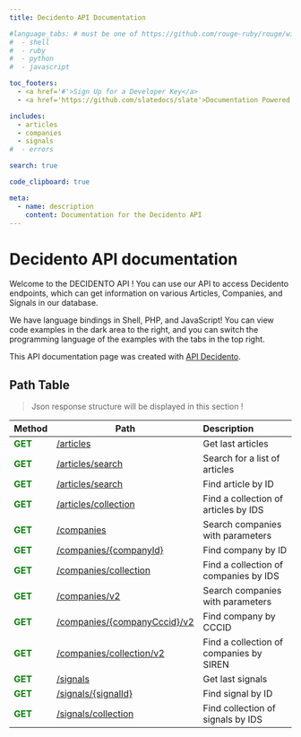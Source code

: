 ```yaml
---
title: Decidento API Documentation

#language_tabs: # must be one of https://github.com/rouge-ruby/rouge/wiki/List-of-supported-languages-and-lexers
#  - shell
#  - ruby
#  - python
#  - javascript

toc_footers:
  - <a href='#'>Sign Up for a Developer Key</a>
  - <a href='https://github.com/slatedocs/slate'>Documentation Powered by Slate</a>

includes:
  - articles
  - companies
  - signals
#  - errors

search: true

code_clipboard: true

meta:
  - name: description
    content: Documentation for the Decidento API
---
```


# Decidento API documentation

Welcome to the DECIDENTO API ! You can use our API to access Decidento endpoints, which can get information on various Articles, Companies, and Signals in our database.

We have language bindings in Shell, PHP, and JavaScript! You can view code examples in the dark area to the right, and you can switch the programming language of the examples with the tabs in the top right.

This API documentation page was created with <a href="https://api.decidento.com/" target="_blank" rel="noopener noreferrer">API Decidento</a>.

## Path Table

> Json response structure will be displayed in this section !

<style>
  .method-get {
    color: green;
    font-weight: bold;
  }
</style>

| Method | Path                                                        | Description                             |
| --- |-------------------------------------------------------------|:----------------------------------------|
| <span class="method-get">GET</span> | [/articles](#get-all-articles)                              | Get last articles                       |
| <span class="method-get">GET</span> | [/articles/search](#search-for-list-of-articles)            | Search for a list of articles           |
| <span class="method-get">GET</span> | [/articles/search](#search-for-list-of-articles)                | Find article by ID                      |
| <span class="method-get">GET</span> | [/articles/collection](#find-collection-of-articles-by-id)  | Find a collection of articles by IDS    |
| <span class="method-get">GET</span> | [/companies](#get-all-companies)                            | Search companies with parameters        |
| <span class="method-get">GET</span> | [/companies/{companyId}](#find-company-by-id)            | Find company by ID                      |
| <span class="method-get">GET</span> | [/companies/collection](#find-list-of-companies-by-ids)            | Find a collection of companies by IDS   |
| <span class="method-get">GET</span> | [/companies/v2](#find-list-of-companies)                            | Search companies with parameters        |
| <span class="method-get">GET</span> | [/companies/{companyCccid}/v2](#find-company-by-its-unique-identifier-cccid) | Find company by CCCID                   |
| <span class="method-get">GET</span> | [/companies/collection/v2](#find-a-collection-of-companies-by-their-siren)       | Find a collection of companies by SIREN |
| <span class="method-get">GET</span> | [/signals](#getsignals)                                     | Get last signals                        |
| <span class="method-get">GET</span> | [/signals/{signalId}](#getsignalssignalid)                  | Find signal by ID                       |
| <span class="method-get">GET</span> | [/signals/collection](#getsignalscollection)                | Find collection of signals by IDS       |
